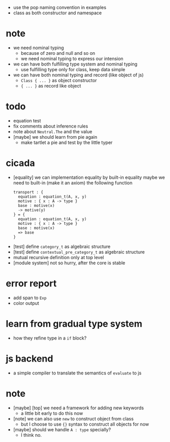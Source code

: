 - use the pop naming convention in examples
- class as both constructor and namespace
# note
- we need nominal typing
  - because of zero and null and so on
  - we need nominal typing to express our intension
- we can have both fulfilling type system and nominal typing
  - use fulfilling type only for class, keep data simple
- we can have both nominal typing and record (like object of js)
  - `Class { ... }` as object constructor
  - `{ ... }` as record like object
# todo
- equation test
- fix comments about inference rules
- note about `Neutral.The` and the value
- [maybe] we should learn from pie again
  - make tartlet a pie and test by the little typer
# cicada
- [equality] we can implementation equality by built-in equality
  maybe we need to built-in (make it an axiom) the following function
  ``` cicada
  transport : {
    equation : equation_t(A, x, y)
    motive : { x : A -> type }
    base : motive(x)
    -> motive(y)
  } = {
    equation : equation_t(A, x, y)
    motive : { x : A -> type }
    base : motive(x)
    => base
  }
  ```
- [test] define `category_t` as algebraic structure
- [test] define  `contextual_pre_category_t` as algebraic structure
- mutual recursive definition only at top level
- [module system] not so hurry, after the core is stable
# error report
- add span to `Exp`
- color output
# learn from gradual type system
- how they refine type in a `if` block?
# js backend
- a simple compiler to translate the semantics of `evaluate` to js
# note
- [maybe] [top] we need a framework for adding new keywords
  - a little bit early to do this now
- [note] we can also use `new` to construct object from class
  - but I choose to use `{}` syntax to construct all objects for now
- [maybe] should we handle `A : type` specially?
  - I think no.
